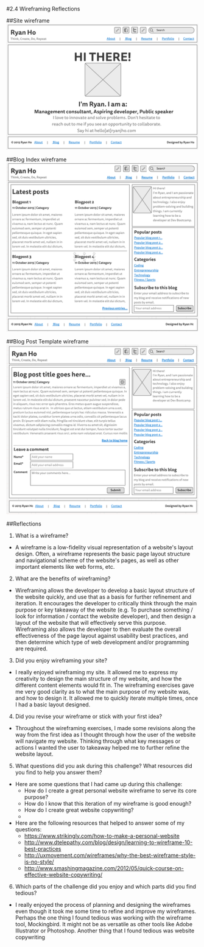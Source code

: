 #2.4 Wireframing Reflections

##Site wireframe
![Site wireframe](week-2/imgs/wireframe-index.png)

##Blog Index wireframe
![Blog Index wireframe](week-2/imgs/wireframe-blog-index.png)

##Blog Post Template wireframe
![Blog Post Template wireframe](week-2/imgs/wireframe-blog-template.png)

##Reflections
1. What is a wireframe?
- A wireframe is a low-fidelity visual representation of a website's layout design. Often, a wireframe represents the basic page layout structure and navigational scheme of the website's pages, as well as other important elements like web forms, etc.

2. What are the benefits of wireframing?
- Wireframing allows the developer to develop a basic layout structure of the website quickly, and use that as a basis for further refinement and iteration. It encourages the developer to critically think through the main purpose or key takeaway of the website (e.g. To purchase something / look for information / contact the website developer), and then design a layout of the website that will effectively serve this purpose. Wireframing also allows the developer to then evaluate the overall effectiveness of the page layout against usability best practices, and then determine which type of web development and/or programming are required.

3. Did you enjoy wireframing your site?
- I really enjoyed wireframing my site. It allowed me to express my creativity to design the main structure of my website, and how the different content elements would fit in. The wireframing exercises gave me very good clarity as to what the main purpose of my website was, and how to design it. It allowed me to quickly iterate multiple times, once I had a basic layout designed.

4. Did you revise your wireframe or stick with your first idea?
- Throughout the wireframing exercises, I made some revisions along the way from the first idea as I thought through how the user of the website will navigate my website. Thinking through what key messages or actions I wanted the user to takeaway helped me to further refine the website layout.

5. What questions did you ask during this challenge? What resources did you find to help you answer them?
- Here are some questions that I had came up during this challenge:
  - How do I create a great personal website wireframe to serve its core purpose?
  - How do I know that this iteration of my wireframe is good enough?
  - How do I create great website copywriting? 
  - 
- Here are the following resources that helped to answer some of my questions:
  - https://www.strikingly.com/how-to-make-a-personal-website
  - http://www.dtelepathy.com/blog/design/learning-to-wireframe-10-best-practices
  - http://uxmovement.com/wireframes/why-the-best-wireframe-style-is-no-style/
  - http://www.smashingmagazine.com/2012/05/quick-course-on-effective-website-copywriting/

6. Which parts of the challenge did you enjoy and which parts did you find tedious?
- I really enjoyed the process of planning and designing the wireframes even though it took me some time to refine and improve my wireframes. Perhaps the one thing I found tedious was working with the wireframe tool, Mockingbird. It might not be as versatile as other tools like Adobe Illustrator or Photoshop. Another thing that I found tedious was website copywriting 